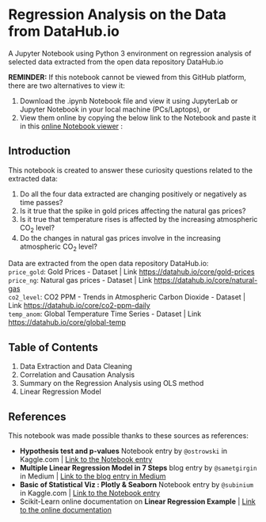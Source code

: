 # Regression Analysis on the Data from DataHub.io
A Jupyter Notebook using Python 3 environment on regression analysis of selected data extracted from the open data repository DataHub.io

<b>REMINDER:</b> If this notebook cannot be viewed from this GitHub platform, there are two alternatives to view it:
1. Download the .ipynb Notebook file and view it using JupyterLab or Jupyter Notebook in your local machine (PCs/Laptops), or
2. View them online by copying the below link to the Notebook and paste it in this [online Notebook viewer](https://nbviewer.jupyter.org/) :

## Introduction
This notebook is created to answer these curiosity questions related to the extracted data:
1. Do all the four data extracted are changing positively or negatively as time passes?
2. Is it true that the spike in gold prices affecting the natural gas prices?
3. Is it true that temperature rises is affected by the increasing atmospheric CO<sub>2</sub> level?
4. Do the changes in natural gas prices involve in the increasing atmospheric CO<sub>2</sub> level?

Data are extracted from the open data repository DataHub.io:
<br>
`price_gold`: Gold Prices - Dataset | Link https://datahub.io/core/gold-prices
<br>
`price_ng`: Natural gas prices - Dataset | Link https://datahub.io/core/natural-gas
<br>
`co2_level`: CO2 PPM - Trends in Atmospheric Carbon Dioxide - Dataset | Link https://datahub.io/core/co2-ppm-daily
<br>
`temp_anom`: Global Temperature Time Series - Dataset | Link https://datahub.io/core/global-temp

## Table of Contents
1. Data Extraction and Data Cleaning
2. Correlation and Causation Analysis
3. Summary on the Regression Analysis using OLS method
4. Linear Regression Model

## References
This notebook was made possible thanks to these sources as references:
- <b>Hypothesis test and p-values</b> Notebook entry by `@ostrowski` in Kaggle.com | [Link to the Notebook entry](https://www.kaggle.com/ostrowski/hypothesis-test-and-p-values)
- <b>Multiple Linear Regression Model in 7 Steps</b> blog entry by `@sametgirgin` in Medium | [Link to the blog entry in Medium](https://medium.com/@sametgirgin/multiple-linear-regression-model-in-7-steps-with-python-f02dbb13c51e)
- <b>Basic of Statistical Viz : Plotly & Seaborn</b> Notebook entry by `@subinium` in Kaggle.com | [Link to the Notebook entry](https://www.kaggle.com/subinium/basic-of-statistical-viz-plotly-seaborn)
- Scikit-Learn online documentation on <b>Linear Regression Example</b> | [Link to the online documentation](https://scikit-learn.org/stable/auto_examples/linear_model/plot_ols.html)

